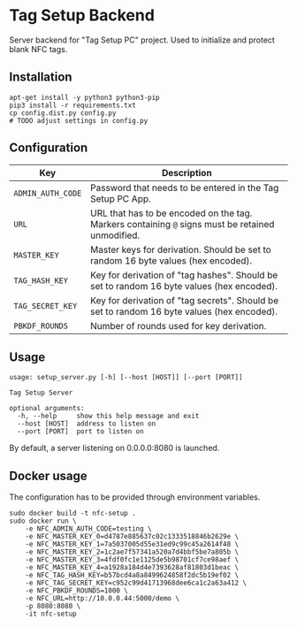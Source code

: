 # Tag Setup Backend

Server backend for "Tag Setup PC" project. Used to initialize and protect blank NFC tags.

## Installation

```
apt-get install -y python3 python3-pip
pip3 install -r requirements.txt
cp config.dist.py config.py
# TODO adjust settings in config.py
```

## Configuration

| Key           | Description               |
| ------------- | ------------------- |
| `ADMIN_AUTH_CODE` | Password that needs to be entered in the Tag Setup PC App. |
| `URL` | URL that has to be encoded on the tag. Markers containing `@` signs must be retained unmodified. |
| `MASTER_KEY` | Master keys for derivation. Should be set to random 16 byte values (hex encoded). |
| `TAG_HASH_KEY` | Key for derivation of "tag hashes". Should be set to random 16 byte values (hex encoded). |
| `TAG_SECRET_KEY` | Key for derivation of "tag secrets". Should be set to random 16 byte values (hex encoded). |
| `PBKDF_ROUNDS` | Number of rounds used for key derivation. |

## Usage

```
usage: setup_server.py [-h] [--host [HOST]] [--port [PORT]]

Tag Setup Server

optional arguments:
  -h, --help     show this help message and exit
  --host [HOST]  address to listen on
  --port [PORT]  port to listen on
```

By default, a server listening on 0.0.0.0:8080 is launched.

## Docker usage

The configuration has to be provided through environment variables.

```
sudo docker build -t nfc-setup .
sudo docker run \
    -e NFC_ADMIN_AUTH_CODE=testing \
    -e NFC_MASTER_KEY_0=d4787e885637c02c1333518846b2629e \
    -e NFC_MASTER_KEY_1=7a5037005d55e31ed9c99c45a2614f48 \
    -e NFC_MASTER_KEY_2=1c2ae7f57341a520a7d4bbf5be7a805b \
    -e NFC_MASTER_KEY_3=4fdf0fc1e1125de5b98701cf7ce98aef \
    -e NFC_MASTER_KEY_4=a1928a184d4e7393628af81803d1beac \
    -e NFC_TAG_HASH_KEY=b57bcd4a8a8499624858f2dc5b19ef02 \
    -e NFC_TAG_SECRET_KEY=c952c99d41713968dee6ca1c2a63a412 \
    -e NFC_PBKDF_ROUNDS=1000 \
    -e NFC_URL=http://10.0.0.44:5000/demo \
    -p 8080:8080 \
    -it nfc-setup
```
